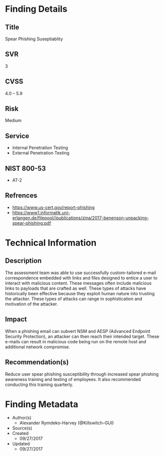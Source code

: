 # Finding Details 

## Title
  Spear Phishing Suseptiablity 
## SVR
  3
## CVSS
  4.0 – 5.9
## Risk
  Medium
## Service
  * Internal Penetration Testing
  * External Penetration Testing 
## NIST 800-53 
  * AT-2
## Refrences
  * https://www.us-cert.gov/report-phishing
  * https://www1.informatik.uni-erlangen.de/filepool//publications/zina/2017-benenson-unpacking-spear-phishing.pdf
  
# Technical Information

## Description 
The assessment team was able to use successfully custom-tailored e-mail correspondence embedded with links and files designed to entice a user to interact with malicious content. These messages often include malicious links to payloads that are crafted as well. These types of attacks have historically been effective because they exploit human nature into trusting the attacker. These types of attacks can range in sophistication and motivation of the attacker. 

## Impact
When a phishing email can subvert NSM and AESP (Advanced Endpoint Security Protection), an attacker can then reach their intended target. These e-mails can result in malicious code being run on the remote host and additional network compromise. 

## Recommendation(s)
Reduce user spear phishing susceptibility through increased spear phishing awareness training and testing of employees. It also recommended conducting this training quarterly.

# Finding Metadata
  * Author(s)
    * Alexander Rymdeko-Harvey (@Killswitch-GUI)
  * Source(s)
  * Created
    * 09/27/2017
  * Updated
    * 09/27/2017
